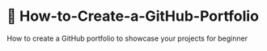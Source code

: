 # 🤔 How-to-Create-a-GitHub-Portfolio
How to create a GitHub portfolio to showcase your projects for beginner


